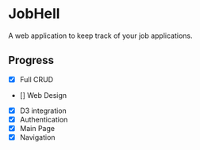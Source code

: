 # JobHell
A web application to keep track of your job applications.

## Progress
- [x] Full CRUD
- [] Web Design
- [x] D3 integration
- [x] Authentication
- [x] Main Page
- [x] Navigation
